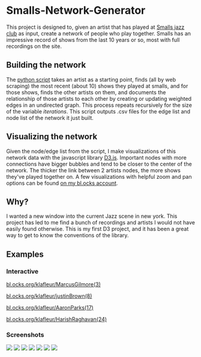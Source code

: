 # Smalls-Network-Generator

This project is designed to, given an artist that has played at [Smalls jazz club](http://smallslive.com/) as input, create a network of people who play together. Smalls has an impressive record of shows from the last 10 years or so, most with full recordings on the site.

## Building the network
The [python script](https://github.com/KLaFleur/Smalls-Network-Generator/blob/master/networkgen.py) takes an artist as 
a starting point, finds (all by web scraping) the most recent (about 10) shows they played at smalls, and for those shows, finds the other artists on them, and documents the relationship of those artists to each other by creating or updating weighted edges in an undirected graph. This process repeats recursively for the size of the variable *iterations*. This script outputs .csv files for the edge list and node list of the network it just built.
## Visualizing the network 
Given the node/edge list from the script, I make visualizations of this network data with the javascript library [D3.js](d3js.org). Important nodes with more connections have bigger bubbles and tend to be closer to the center of the network. The thicker the link between 2 artists nodes, the more shows they've played together on. A few visualizations with helpful zoom and pan options can be found [on my bl.ocks account](https://bl.ocks.org/klafleur).
## Why?
I wanted a new window into the current Jazz scene in new york. This project has led to me find a bunch of recordings and artists I would not have easily found otherwise. This is my first D3 project, and it has been a great way to get to know the conventions of the library.

## Examples
### Interactive


[bl.ocks.org/klafleur/MarcusGilmore(3)](https://bl.ocks.org/klafleur/c5c33106f2f11b145707a14978ecf920)

[bl.ocks.org/klafleur/justinBrown(8)](https://bl.ocks.org/klafleur/9fadd7cf669bd58f5159de5abc45b879)

[bl.ocks.org/klafleur/AaronParks(17)](https://bl.ocks.org/klafleur/7f3d4bca865c20af71d6297c6aea0c25)

[bl.ocks.org/klafleur/HarishRaghavan(24)](https://bl.ocks.org/klafleur/f3e0a8fde16e63791b6fe7fdfe1b1fa0)

### Screenshots
![](Screenshots/ex5.png)
![](Screenshots/ex8.png)
![](Screenshots/ex1.png)
![](Screenshots/ex6.png)
![](Screenshots/ex4.png)
![](Screenshots/ex2.png)
[](Screenshots/ex7.png)
![](Screenshots/ex3.png)